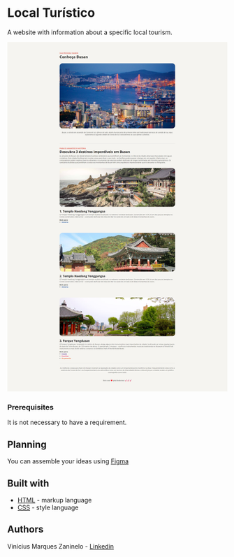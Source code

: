 # Local Turístico 

A website with information about a specific local tourism.

![Preview](01-Local-Turistico/.github/image-website.png)


### Prerequisites
It is not necessary to have a requirement.

## Planning 
You can assemble your ideas using [Figma](https://www.figma.com/) <br>

## Built with 
- [HTML](https://developer.mozilla.org/pt-BR/docs/Web/HTML) - markup language
- [CSS](https://developer.mozilla.org/pt-BR/docs/Web/CSS) - style language

## Authors 
Vinícius Marques Zaninelo - [Linkedin](https://www.linkedin.com/in/vin%C3%ADciuszaninelo/)
